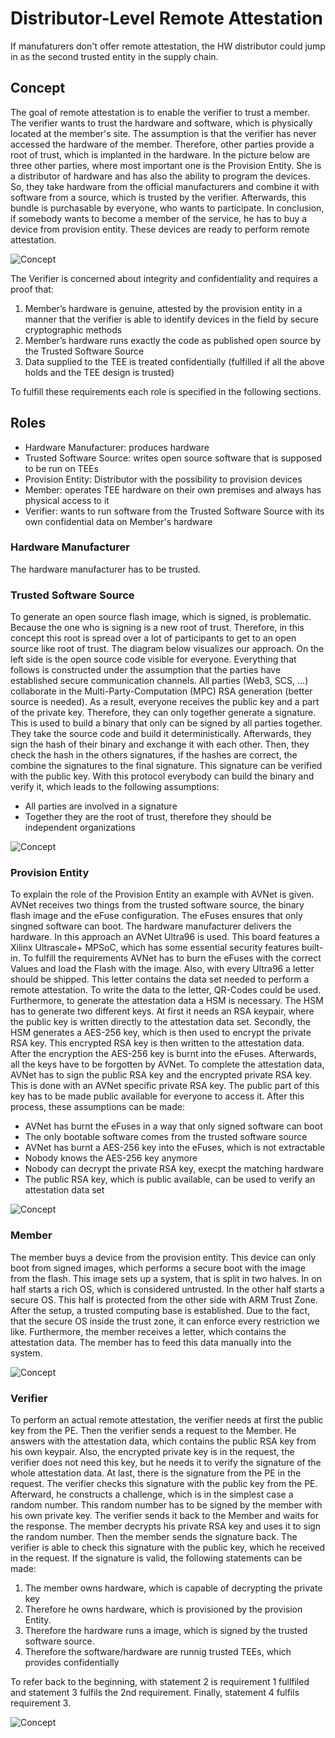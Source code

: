# Distributor-Level Remote Attestation

If manufaturers don't offer remote attestation, the HW distributor could jump in as the second trusted entity in the supply chain.

## Concept
The goal of remote attestation is to enable the verifier to trust a member. The verifier wants to trust the hardware and software, which is physically located at the member's site. The assumption is that the verifier has never accessed the hardware of the member. Therefore, other parties provide a root of trust, which is implanted in the hardware. In the picture below are three other parties, where most important one is the Provision Entity. She is a distributor of hardware and has also the ability to program the devices. So, they take hardware from the official manufacturers and combine it with software from a source, which is trusted by the verifier. Afterwards, this bundle is purchasable by everyone, who wants to participate. In conclusion, if somebody wants to become a member of the service, he has to buy a device from provision entity. These devices are ready to perform remote attestation.

![Concept](./fig/ra-by-distributor-overview.svg)

The Verifier is concerned about integrity and confidentiality and requires a proof that:

1.   Member’s hardware is genuine, attested by the provision entity in a manner that the verifier is able to identify devices in the field by secure cryptographic methods
1.   Member’s hardware runs exactly the code as published open source by the Trusted Software Source
1.   Data supplied to the TEE is treated confidentially (fulfilled if all the above holds and the TEE design is trusted)

To fulfill these requirements each role is specified in the following sections.

## Roles

*    Hardware Manufacturer: produces hardware
*    Trusted Software Source: writes open source software that is supposed to be run on TEEs
*    Provision Entity: Distributor with the possibility to provision devices
*    Member: operates TEE hardware on their own premises and always has physical access to it
*    Verifier: wants to run software from the Trusted Software Source with its own confidential data on Member's hardware

### Hardware Manufacturer
The hardware manufacturer has to be trusted.

### Trusted Software Source
To generate an open source flash image, which is signed, is problematic. Because the one who is signing is a new root of trust. Therefore, in this concept this root is spread over a lot of participants to get to an open source like root of trust. The diagram below visualizes our approach. On the left side is the open source code visible for everyone. Everything that follows is constructed under the assumption that the parties have established secure communication channels. All parties (Web3, SCS, ...) collaborate in the Multi-Party-Computation (MPC) RSA generation (better source is needed). As a result, everyone receives the public key and a part of the private key. Therefore, they can only together generate a signature. This is used to build a binary that only can be signed by all parties together. They take the source code and build it deterministically. Afterwards, they sign the hash of their binary and exchange it with each other. Then, they check the hash in the others signatures, if the hashes are correct, the combine the signatures to the final signature. This signature can be verified with the public key. With this protocol everybody can build the binary and verify it, which leads to the following assumptions:

*   All parties are involved in a signature
*    Together they are the root of trust, therefore they should be independent organizations

![Concept](./fig/ra-by-distributor-trusted-software-source.svg)

### Provision Entity
To explain the role of the Provision Entity an example with AVNet is given. AVNet receives two things from the trusted software source, the binary flash image and the eFuse configuration. The eFuses ensures that only singned software can boot. The hardware manufacturer delivers the hardware. In this approach an AVNet Ultra96 is used. This board features a Xilinx Ultrascale+ MPSoC, which has some essential security features built-in. To fulfill the requirements AVNet has to burn the eFuses with the correct Values and load the Flash with the image. Also, with every Ultra96 a letter should be shipped. This letter contains the data set needed to perform a remote attestation. To write the data to the letter, QR-Codes could be used. Furthermore, to generate the attestation data a HSM is necessary. The HSM has to generate two different keys. At first it needs an RSA keypair, where the public key is written directly to the attestation data set. Secondly, the HSM generates a AES-256 key, which is then used to encrypt the private RSA key. This encrypted RSA key is then written to the attestation data. After the encryption the AES-256 key is burnt into the eFuses. Afterwards, all the keys have to be forgotten by AVNet. To complete the attestation data, AVNet has to sign the public RSA key and the encrypted private RSA key. This is done with an AVNet specific private RSA key. The public part of this key has to be made public available for everyone to access it. After this process, these assumptions can be made:

*    AVNet has burnt the eFuses in a way that only signed software can boot
*    The only bootable software comes from the trusted software source
*    AVNet has burnt a AES-256 key into the eFuses, which is not extractable
*    Nobody knows the AES-256 key anymore
*    Nobody can decrypt the private RSA key, execpt the matching hardware
*    The public RSA key, which is public available, can be used to verify an attestation data set

![Concept](./fig/ra-by-distributor-provision-entity.svg)

### Member
The member buys a device from the provision entity. This device can only boot from signed images, which performs a secure boot with the image from the flash. This image sets up a system, that is split in two halves. In on half starts a rich OS, which is considered untrusted. In the other half starts a secure OS. This half is protected from the other side with ARM Trust Zone. After the setup, a trusted computing base is established. Due to the fact, that the secure OS inside the trust zone, it can enforce every restriction we like. Furthermore, the member receives a letter, which contains the attestation data. The member has to feed this data manually into the system.

![Concept](./fig/ra-by-distributor-member.svg)

### Verifier
To perform an actual remote attestation, the verifier needs at first the public key from the PE. Then the verifier sends a request to the Member. He answers with the attestation data, which contains the public RSA key from his own keypair. Also, the encrypted private key is in the request, the verifier does not need this key, but he needs it to verify the signature of the whole attestation data. At last, there is the signature from the PE in the request. The verifier checks this signature with the public key from the PE. Afterward, he constructs a challenge, which is in the simplest case a random number. This random number has to be signed by the member with his own private key. The verifier sends it back to the Member and waits for the response. The member decrypts his private RSA key and uses it to sign the random number. Then the member sends the signature back. The verifier is able to check this signature with the public key, which he received in the request. If the signature is valid, the following statements can be made:

1.    The member owns hardware, which is capable of decrypting the private key
1.    Therefore he owns hardware, which is provisioned by the provision Entity.
1.    Therefore the hardware runs a image, which is signed by the trusted software source.
1.    Therefore the software/hardware are runnig trusted TEEs, which provides confidentially

To refer back to the beginning, with statement 2 is requirement 1 fullfiled and statement 3 fulfils the 2nd requirement. Finally, statement 4 fulfils requirement 3.

![Concept](./fig/ra-by-distributor-verifier.svg)